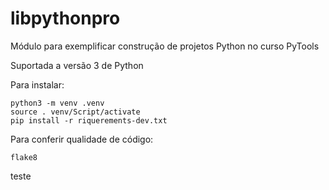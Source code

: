 # libpythonpro
Módulo para exemplificar construção de projetos Python no curso PyTools

Suportada a versão 3 de Python

Para instalar:

```console
python3 -m venv .venv
source . venv/Script/activate
pip install -r riquerements-dev.txt
```

Para conferir qualidade de código:
```console
flake8

```
teste
